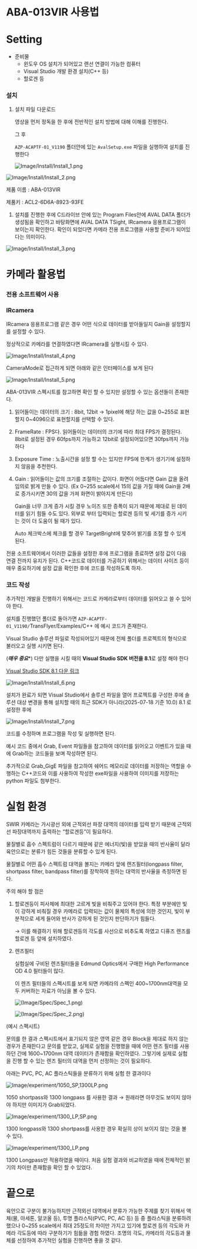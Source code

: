 # ABA-013VIR 사용법

# Setting

- 준비물
    - 윈도우 OS 설치가 되어있고 랜선 연결이 가능한 컴퓨터
    - Visual Studio 개발 환경 설치(C++ 등)
    - 할로겐 등

### 설치

1. 설치 파일 다운로드
    
     영상을 먼저 정독을 한 후에 전반적인 설치 방법에 대해 이해를 진행한다.
    
    그 후
    
    `AZP-ACAPTF-01_V1190` 폴더안에 있는 `AvalSetup.exe` 파일을 실행하여 설치를 진행한다
    
    ![Image/Install/Install_1.png](Image/Install/Install_1.png)
    

![Image/Install/Install_2.png](Image/Install/Install_2.png)

제품 이름 : ABA-013VIR

제품키 : ACL2-6D6A-8923-93FE

1. 설치를 진행한 후에 C드라이브 안에 있는 Program Files안에  AVAL DATA 폴더가 생성됨을 확인하고 바탕화면에 AVAL DATA TSight, IRcamera 응용프로그램이 보이는지 확인한다. 확인이 되었다면 카메라 전용 프로그램을 사용할 준비가 되어있다는 의미이다.

![Image/Install/Install_3.png](Image/Install/Install_3.png)

# 카메라 활용법

### 전용 소프트웨어 사용

### IRcamera

IRcamera 응용프로그램 같은 경우 어떤 식으로 데이터를 받아들일지 Gain을 설정할지를 설정할 수 있다. 

정상적으로 카메라를 연결하였다면 IRcamera를 실행시킬 수 있다.

![Image/Install/Install_4.png](Image/Install/Install_4.png)

CameraMode로 접근하게 되면 아래와 같은 인터페이스를 보게 된다

![Image/Install/Install_5.png](Image/Install/Install_5.png)

ABA-013VIR 스펙시트를 참고하면 확인 할 수 있지만 설정할 수 있는 옵션들이 존재한다.

1. 읽어들이는 데이터의 크기 : 8bit, 12bit → 1pixel에 해당 하는 값을 0~255로 표현할지 0~4096으로 표현할지를 선택할 수 있다.
2. FrameRate : FPS다. 읽어들이는 데이터의 크기에 따라 최대 FPS가 결정된다. 8bit로 설정된 경우  60fps까지 가능하고 12bit로 설정되어있으면 30fps까지 가능하다
3. Exposure Time : 노출시간을 설정 할 수는 있지만 FPS에 한계가 생기기에 설정하지 않음을 추천한다.
4. Gain : 읽어들이는 값의 크기를 조절하는 값이다. 화면이 어둡다면 Gain 값을 올려 임의로 밝게 만들 수 있다. (Ex 0~255 scale에서 15의 값을 가질 때에 Gain을 2배로 증가시키면 30의 값을 가져 화면이 밝아지게 만든다)
    
    Gain을 너무 크게 증가 시킬 경우 노이즈 또한 증폭이 되기 때문에 제대로 된 데이터를 읽기 힘들 수도 있다. 외부로 부터 입력되는 할로겐 등의 빛 세기를 증가 시키는 것이 더 도움이 될 때가 있다.
    
    Auto 체크박스에 체크를 할 경우 TargetBright에 맞추어 밝기를 조절 할 수 있게 된다.
    

전용 소프트웨어에서 이러한 값들을 설정한 후에 프로그램을 종료하면 설정 값이 다음 연결 전까지 유지가 된다. C++코드로 데이터를 가공하기 위해서는 데이터 사이즈 등이 매우 중요하기에 설정 값을 확인한 후에 코드를 작성하도록 하자.

### 코드 작성

추가적인 개발을 진행하기 위해서는 코드로 카메라로부터 데이터를 읽어오고 쓸 수 있어야 한다. 

설치를 진행했던 폴더로 돌아가면 `AZP-ACAPTF-01_V1190/`TransFlyer/Examples/C++ 에 예시 코드가 존재한다.

Visual Studio 솔루션 파일로 작성되어있기 때문에 전체 폴더를 프로젝트의 형식으로 불러오고 실행 시키면 된다. 

(*******매우 중요********) 다만 실행을 시킬 때의 **Visual Studio SDK 버전을 8.1**로 설정 해야 한다

[Visual Studio SDK 8.1 다운 링크](https://developer.microsoft.com/en-us/windows/downloads/sdk-archive/index-legacy)

![Image/Install/Install_6.png](Image/Install/Install_6.png)

설치가 완료가 되면 Visual Studio에서 솔루션 파일을 열어 프로젝트를 구성한 후에 솔루션 대상 변경을 통해 설치할 때의 최근 SDK가 아니라(2025-07-18 기준 10.0) 8.1 로 설정한 후에 

![Image/Install/Install_7.png](Image/Install/Install_7.png)

코드를 수정하며 프로그램을 작성 및 실행하면 된다.

예시 코드 중에서 Grab, Event 파일들을 참고하여 데이터를 읽어오고 이벤트가 있을 때에 Grab하는 코드들을 보며 작성하면 된다.

추가적으로 Grab_GigE 파일을 참고하여 쉐어드 메모리로 데이터를 저장하는 역할을 수행하는 C++코드와 이를 사용하여 작성한 exe파일을 사용하여 이미지를 저장하는 python 파일도 첨부한다.

# 실험 환경

SWIR 카메라는 가시광선 외에 근적외선 파장 대역의 데이터를 입력 받기 때문에 근적외선 파장대역까지 출력하는 “할로겐등”이 필요하다.

물질별로 흡수 스펙트럼이 다르기 때문에 같은 에너지(빛)을 받았을 때의 반사율이 달라 육안으로는 분류가 힘든 것들을 분류할 수 있게 된다.

물질별로 어떤  흡수 스펙트럼 대역을 볼지는 카메라 앞에 렌즈필터(longpass filter, shortpass filter, bandpass filter)를 장착하여 원하는 대역의 반사율을 측정하면 된다.

주의 해야 할 점은 

1. 할로겐등이 피사체에 최대한 고르게 빛을 비춰주고 있어야 한다. 특정 부분에만 빛이 강하게 비춰질 경우 카메라로 입력되는 값이 물체의 특성에 의한 것인지, 빛이 부분적으로 세게 들어와 반사가 강하게 된 것인지 판단하기가 힘들다.
    
    → 이를 해결하기 위해 할로겐등의 각도를 사선으로 비추도록 하였고 디퓨즈 렌즈를 할로겐 등 앞에 설치하였다.
    
2. 렌즈필터
    
    실험실에 구비된 렌즈필터들을 Edmund Optics에서 구매한 High Performance OD 4.0 필터들이 많다.
    
    이 렌즈 필터들의 스펙시트를 보게 되면 카메라의 스펙인 400~1700nm대역을 모두 커버하는 자료가 아님을 볼 수 있다.
    
    ![(Image/Spec/Spec_1.png)](Image/Spec/Spec_1.png)
    
    ![(Image/Spec/Spec_2.png)](Image/Spec/Spec_2.png)
    

(예시 스펙시트)

문의를 한 결과 스펙시트에서 표기되지 않은 영역 같은 경우 Block을 제대로 하지 않는 경우가 존재한다고 문의를 받았고, 실제로 실험을 진행했을 때에 어떤 렌즈 필터를 사용하던 간에 1600~1700nm 대역 데이터가 존재함을 확인하였다. 그렇기에 실제로 실험을 진행 할 수 있는 렌즈 필터의 대역을 먼저 선정하는 것이 필요하다.

아래는 PVC, PC, AC 플라스틱들을 분류하기 위해 실험 한 결과이다

![Image/experiment/1050_SP,1300LP.png](Image/experiment/1050_SP,1300LP.png)

1050 shortpass와 1300 longpass 를 사용한 결과 → 원래라면 아무것도 보이지 않아야 하지만 이미지가 Grab되었다.

 

![Image/experiment/1300_LP,SP.png](Image/experiment/1300_LP,SP.png)

1300 longpass와 1300 shortpass를 사용한 경우 확실히 상이 보이지 않는 것을 볼 수 있다.

![Image/experiment/1300_LP.png](Image/experiment/1300_LP.png)

1300 Longpass만 적용하였을 때이다. 처음 실험 결과와 비교하였을 때에 전체적인 밝기의 차이만 존재함을 확인 할 수 있었다.

# 끝으로
육안으로 구분이 불가능하지만 근적외선 대역에서 분류가 가능한 주제를 찾기 위해서 액체(물, 아세톤, 알코올 등), 투명 플라스틱(PVC, PC, AC 등) 등 중 플라스틱을 분류하려 했으나 0~255 scale에서 최대 25정도의 차이만 가지고 있기에 할로겐 등의 각도와 카메라 각도등에 따라 구분하기가 힘듦을 경험 하였다. 
조명의 각도, 카메라의 각도등과 물체를 선정하여 추가적인 실험을 진행하면 좋을 것 같다.